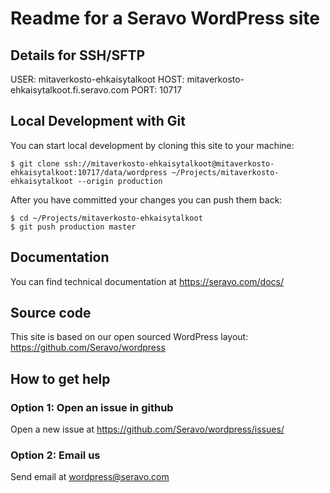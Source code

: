 # Readme for a Seravo WordPress site

## Details for SSH/SFTP

USER: mitaverkosto-ehkaisytalkoot
HOST: mitaverkosto-ehkaisytalkoot.fi.seravo.com
PORT: 10717

## Local Development with Git

You can start local development by cloning this site to your machine:

```
$ git clone ssh://mitaverkosto-ehkaisytalkoot@mitaverkosto-ehkaisytalkoot:10717/data/wordpress ~/Projects/mitaverkosto-ehkaisytalkoot --origin production
```

After you have committed your changes you can push them back:

```
$ cd ~/Projects/mitaverkosto-ehkaisytalkoot
$ git push production master
```

## Documentation

You can find technical documentation at https://seravo.com/docs/

## Source code

This site is based on our open sourced WordPress layout: https://github.com/Seravo/wordpress

## How to get help

### Option 1: Open an issue in github

Open a new issue at https://github.com/Seravo/wordpress/issues/

### Option 2: Email us

Send email at wordpress@seravo.com
